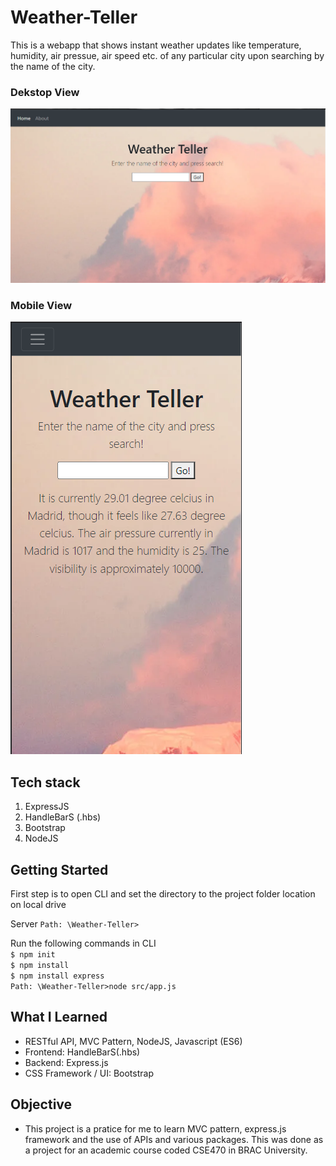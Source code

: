 # Weather-Teller

This is a webapp that shows instant weather updates like temperature, humidity, air pressue, air speed etc. of any particular city upon searching by the name of the city.

### Dekstop View

![Weather-Teller](/views/Capture.PNG)

### Mobile View

![Weather-Teller](/views/Capture2.PNG)

## Tech stack
  1. ExpressJS
  2. HandleBarS (.hbs)
  3. Bootstrap
  4. NodeJS

## Getting Started

First step is to open CLI and set the directory to the project folder location on local drive

Server `Path: \Weather-Teller>`

Run the following commands in CLI <br/>
`$ npm init` <br/>
`$ npm install` <br/>
`$ npm install express` <br/>
`Path: \Weather-Teller>node src/app.js` <br/>


## What I Learned

- RESTful API, MVC Pattern, NodeJS, Javascript (ES6)
- Frontend: HandleBarS(.hbs)
- Backend: Express.js
- CSS Framework / UI: Bootstrap

## Objective

- This project is a pratice for me to learn MVC pattern, express.js framework and the use of APIs and various packages. This was done as a project for an academic course coded CSE470 in BRAC University.
